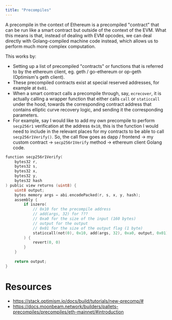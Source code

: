 ```yaml
---
title: "Precompiles"
---
```


A precompile in the context of Ethereum is a precompiled "contract" that can be run like a smart contract but outside of the context of the EVM. What this means is that, instead of dealing with EVM opcodes, we can deal directly with Golang-compiled machine code instead, which allows us to perform much more complex computation.

This works by:
- Setting up a list of precompiled "contracts" or functions that is referred to by the ethereum client, eg. geth / go-ethereum or op-geth (Optimism's geth client).
- These precompiled contracts exist at special reserved addresses, for example at `0x01`.
- When a smart contract calls a precompile through, say, `ecrecover`, it is actually calling a wrapper function that either calls `call` or `staticcall` under the hood, towards the corresponding contract address that contains elliptic curve recovery logic, and sending it the corresponding parameters.
- For example, say I would like to add my own precompile to perform `secp256r1` verification at the address `0x10`, this is the function I would need to include in the relevant places for my contracts to be able to call `secp256r1Verify()`. So, the call flow goes as dapp / frontend -> my custom contract -> `secp256r1Verify` method -> ethereum client Golang code.
```go
function secp256r1Verify(
	bytes32 r,
	bytes32 s,
	bytes32 x,
	bytes32 y,
	bytes32 hash
) public view returns (uint8) {
	uint8 output;
	bytes memory args = abi.encodePacked(r, s, x, y, hash);
	assembly {
		if iszero(
			// 0x10 for the precompile address
			// add(args, 32) for ???
			// 0xa0 for the size of the input (160 bytes)
			// output for the output
			// 0x01 for the size of the output flag (1 byte)
			staticcall(not(0), 0x10, add(args, 32), 0xa0, output, 0x01)
		) {
			revert(0, 0)
		}
	}
	
	return output;
}
```

# Resources

- https://stack.optimism.io/docs/build/tutorials/new-precomp/#
- https://docs.moonbeam.network/builders/pallets-precompiles/precompiles/eth-mainnet/#introduction